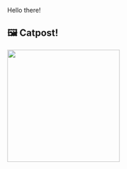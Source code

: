 Hello there!



## 🖼️ Catpost!

<sub>
    <img src="https://cdn2.thecatapi.com/images/3h0.jpg" height="256">
</sub>

